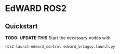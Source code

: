 # EdWARD ROS2

## Quickstart
**TODO: UPDATE THIS**
Start the necessary nodes with 
```
ros2 launch edward_control edward_bringup.launch.py
```
